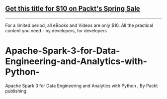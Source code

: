## [Get this title for $10 on Packt's Spring Sale](https://www.packt.com/V18004?utm_source=github&utm_medium=packt-github-repo&utm_campaign=spring_10_dollar_2022)
-----
For a limited period, all eBooks and Videos are only $10. All the practical content you need \- by developers, for developers

# Apache-Spark-3-for-Data-Engineering-and-Analytics-with-Python-
Apache Spark 3 for Data Engineering and Analytics with Python , By Packt publishing
